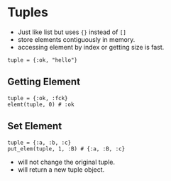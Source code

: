 # Tuples

- Just like list but uses `{}` instead of `[]`
- store elements contiguously in memory.
- accessing element by index or getting size is fast.

```
tuple = {:ok, "hello"}
```

## Getting Element
```
tuple = {:ok, :fck}
elemt(tuple, 0) # :ok
```

## Set Element
```
tuple = {:a, :b, :c}
put_elem(tuple, 1, :B) # {:a, :B, :c}
```
- will not change the original tuple.
- will return a new tuple object.
